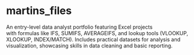 # martins_files
An entry-level data analyst portfolio featuring Excel projects with formulas like IFS, SUMIFS, AVERAGEIFS, and lookup tools (VLOOKUP, XLOOKUP, INDEX/MATCH). Includes practical datasets for analysis and visualization, showcasing skills in data cleaning and basic reporting.
